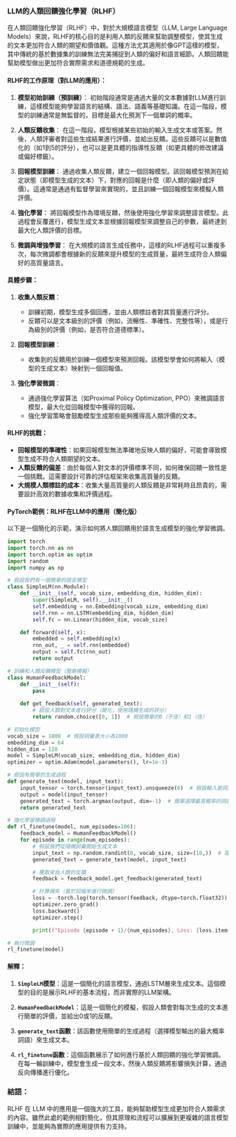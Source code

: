 ### LLM的人類回饋強化學習（RLHF）

在人類回饋強化學習（RLHF）中，對於大規模語言模型（LLM, Large Language Models）來說，RLHF的核心目的是利用人類的反饋來幫助調整模型，使其生成的文本更加符合人類的期望和價值觀。這種方法尤其適用於像GPT這樣的模型，其中傳統的基於數據集的訓練無法完美捕捉到人類的偏好和語言細節。人類回饋能幫助模型做出更加符合實際需求和道德規範的生成。

#### RLHF的工作原理（對LLM的應用）：
1. **模型初始訓練（預訓練）**：
   初始階段通常是通過大量的文本數據對LLM進行訓練，這樣模型能夠學習語言的結構、語法、語義等基礎知識。在這一階段，模型的訓練通常是無監督的，目標是最大化預測下一個單詞的概率。

2. **人類反饋收集**：
   在這一階段，模型根據某些初始的輸入生成文本或答案。然後，人類評審者對這些生成結果進行評價，並給出反饋。這些反饋可以是數值化的（如1到5的評分），也可以是更具體的指導性反饋（如更具體的修改建議或偏好標籤）。

3. **回報模型訓練**：
   通過收集人類反饋，建立一個回報模型。該回報模型預測在給定狀態（即模型生成的文本）下，對應的回報是什麼（即人類的偏好或評價）。這通常是通過有監督學習來實現的，並且訓練一個回報模型來模擬人類評價。

4. **強化學習**：
   將回報模型作為環境反饋，然後使用強化學習來調整語言模型。此過程會反覆進行，模型生成文本並根據回報模型來調整自己的參數，最終達到最大化人類評價的目標。

5. **微調與增強學習**：
   在大規模的語言生成任務中，這樣的RLHF過程可以重複多次，每次微調都會根據新的反饋來提升模型的生成質量，最終生成符合人類偏好的高質量語言。

#### 具體步驟：
1. **收集人類反饋**：
   - 訓練初期，模型生成多個回應，並由人類標註者對其質量進行評分。
   - 反饋可以是文本級別的評價（例如，流暢性、準確性、完整性等），或是行為級別的評價（例如，是否符合道德標準）。

2. **回報模型訓練**：
   - 收集到的反饋用於訓練一個模型來預測回報。該模型學會如何將輸入（模型的生成文本）映射到一個回報值。
   
3. **強化學習微調**：
   - 通過強化學習算法（如Proximal Policy Optimization, PPO）來微調語言模型，最大化從回報模型中獲得的回報。
   - 強化學習策略會鼓勵模型生成那些能夠獲得高人類評價的文本。

#### RLHF的挑戰：
- **回報模型的準確性**：如果回報模型無法準確地反映人類的偏好，可能會導致模型生成不符合人類期望的文本。
- **人類反饋的偏差**：由於每個人對文本的評價標準不同，如何確保回饋一致性是一個挑戰。這需要設計可靠的評估框架來收集高質量的反饋。
- **大規模人類標註的成本**：收集大量高質量的人類反饋是非常耗時且昂貴的，需要設計高效的數據收集和評價過程。

#### PyTorch範例：RLHF在LLM中的應用（簡化版）

以下是一個簡化的示範，演示如何將人類回饋用於語言生成模型的強化學習微調。

```python
import torch
import torch.nn as nn
import torch.optim as optim
import random
import numpy as np

# 假設我們有一個簡單的語言模型
class SimpleLM(nn.Module):
    def __init__(self, vocab_size, embedding_dim, hidden_dim):
        super(SimpleLM, self).__init__()
        self.embedding = nn.Embedding(vocab_size, embedding_dim)
        self.rnn = nn.LSTM(embedding_dim, hidden_dim)
        self.fc = nn.Linear(hidden_dim, vocab_size)

    def forward(self, x):
        embedded = self.embedding(x)
        rnn_out, _ = self.rnn(embedded)
        output = self.fc(rnn_out)
        return output

# 訓練和人類反饋模型（簡單模擬）
class HumanFeedbackModel:
    def __init__(self):
        pass
    
    def get_feedback(self, generated_text):
        # 假設人類對文本進行評分（簡化，使用隨機生成的評分）
        return random.choice([0, 1])  # 假設簡單的0（不佳）和1（佳）

# 初始化模型
vocab_size = 1000  # 假設詞彙表大小為1000
embedding_dim = 64
hidden_dim = 128
model = SimpleLM(vocab_size, embedding_dim, hidden_dim)
optimizer = optim.Adam(model.parameters(), lr=1e-3)

# 假設有簡單的生成過程
def generate_text(model, input_text):
    input_tensor = torch.tensor(input_text).unsqueeze(0)  # 假設輸入是詞彙索引
    output = model(input_tensor)
    generated_text = torch.argmax(output, dim=-1)  # 簡單選擇最高概率的詞語
    return generated_text

# 強化學習微調過程
def rl_finetune(model, num_episodes=100):
    feedback_model = HumanFeedbackModel()
    for episode in range(num_episodes):
        # 假設我們從隨機詞彙開始生成文本
        input_text = np.random.randint(0, vocab_size, size=(10,))  # 隨機初始詞彙
        generated_text = generate_text(model, input_text)

        # 獲取來自人類的反饋
        feedback = feedback_model.get_feedback(generated_text)

        # 計算損失（基於回報來進行微調）
        loss = -torch.log(torch.tensor(feedback, dtype=torch.float32))  # 基於人類反饋進行損失計算
        optimizer.zero_grad()
        loss.backward()
        optimizer.step()

        print(f"Episode {episode + 1}/{num_episodes}, Loss: {loss.item()}")

# 執行微調
rl_finetune(model)
```

#### 解釋：
1. **`SimpleLM`模型**：這是一個簡化的語言模型，通過LSTM層來生成文本。這個模型的目的是展示RLHF的基本流程，而非實際的LLM架構。
   
2. **`HumanFeedbackModel`**：這是一個簡化的模擬，假設人類會對每次生成的文本進行簡單的評價，並給出0或1的反饋。

3. **`generate_text`函數**：該函數使用簡單的生成過程（選擇模型輸出的最大概率詞語）來生成文本。

4. **`rl_finetune`函數**：這個函數展示了如何進行基於人類回饋的強化學習微調。在每一輪訓練中，模型會生成一段文本，然後人類反饋將影響損失計算，通過反向傳播進行優化。

### 結語：
RLHF 在 LLM 中的應用是一個強大的工具，能夠幫助模型生成更加符合人類需求的內容。雖然此處的範例相對簡化，但其原理和流程可以擴展到更複雜的語言模型訓練中，並能夠為實際的應用提供有力支持。